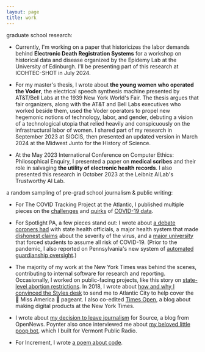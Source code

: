 ```yaml
---
layout: page
title: work
---
```

graduate school research:

- Currently, I'm working on a paper that historicizes the labor demands behind **Electronic Death Registration Systems** for a workshop on historical data and disease organized by the Epidemy Lab at the University of Edinburgh. I'll be presenting part of this research at ICOHTEC-SHOT in July 2024.

- For my master's thesis, I wrote about **the young women who operated the Voder**, the electrical speech synthesis machine presented by AT&T/Bell Labs at the 1939 New York World's Fair. The thesis argues that fair organizers, along with the AT&T and Bell Labs executives who worked beside them, used the Voder operators to propel new hegemonic notions of technology, labor, and gender, debuting a vision of a technological utopia that relied heavily and conspicuously on the infrastructural labor of women. I shared part of my research in September 2023 at SIGCIS, then presented an updated version in March 2024 at the Midwest Junto for the History of Science.

- At the May 2023 International Conference on Computer Ethics: Philosophical Enquiry, I presented a paper on **medical scribes** and their role in salvaging **the utility of electronic health records**. I also presented this research in October 2023 at the Leibniz AILab's Trustworthy AI Lab.


a random sampling of pre-grad school journalism & public writing:

- For The COVID Tracking Project at the Atlantic, I published multiple pieces on the [challenges](https://www.theatlantic.com/science/archive/2021/05/pandemic-data-america-messy/618987/) and [quirks](https://covidtracking.com/analysis-updates/silent-data-mismatches-are-compromising-key-covid-19-indicators) of [COVID-19 data](https://covidtracking.com/analysis-updates/three-covid-19-data-problems). 

- For Spotlight PA, a few pieces stand out: I wrote about [a debate coroners had](https://www.spotlightpa.org/news/2020/04/pennsylvania-coronavirus-coroners-testing-communication-health-department/) with state health officials, a major health system that made [dishonest claims](https://www.spotlightpa.org/news/2020/07/coronavirus-less-severe-strain-pennsylvania-upmc-claim/) about the severity of the virus, and a [major university](https://www.spotlightpa.org/news/2020/08/penn-state-coronavirus-covid-19-students-liability-waivers-fall-semester/) that forced students to assume all risk of COVID-19. (Prior to the pandemic, I also reported on Pennsylvania's new system of [automated guardianship oversight](https://www.spotlightpa.org/news/2020/03/pennsylvania-supreme-court-guardianship-seniors/).)

- The majority of my work at the New York Times was behind the scenes, contributing to internal software for research and reporting. Occasionally, I worked on public-facing projects, like this story on [state-level abortion restrictions](https://www.nytimes.com/interactive/2018/07/20/us/mississippi-abortion-restrictions.html). In 2018, I wrote about [how and why I convinced the Styles desk](https://www.nytimes.com/2018/09/12/insider/miss-america-data-software.html) to send me to Atlantic City to help cover the 👑 Miss America 👑 pageant. I also co-edited [Times Open](https://archive.nytimes.com/open.blogs.nytimes.com/), a blog about making digital products at the New York Times.

- I wrote about [my decision to leave journalism](https://source.opennews.org/articles/exit-interviews-sara-simon/) for Source, a blog from OpenNews. Poynter also once interviewed me about [my beloved little poop bot](https://www.poynter.org/tech-tools/2016/you-can-steal-sara-simons-sewage-bot-and-everything-else-she-makes/), which I built for Vermont Public Radio. 

- For Increment, I wrote [a poem about code](https://increment.com/programming-languages/code-poetry/). 